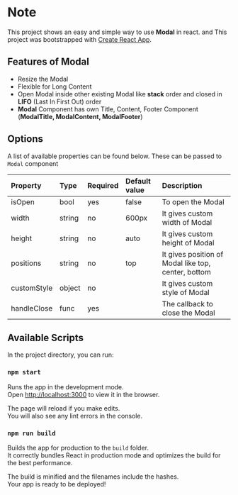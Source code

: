 # Note

This project shows an easy and simple way to use **Modal** in react. and This project was bootstrapped with [Create React App](https://github.com/facebook/create-react-app).

## Features of Modal
  - Resize the Modal
  - Flexible for Long Content 
  - Open Modal inside other existing Modal like **stack** order and closed in **LIFO** (Last In First Out) order
  - **Modal** Component has own Title, Content, Footer Component (**ModalTitle, ModalContent, ModalFooter**)

## Options

A list of available properties can be found below. These can be passed to `Modal` component

Property | Type | Required | Default value | Description
:--- | :--- | :--- | :--- | :---
isOpen|bool|yes|false|To open the Modal
width|string|no|600px|It gives custom width of Modal
height|string|no|auto|It gives custom height of Modal
positions|string|no|top|It gives position of Modal like top, center, bottom
customStyle|object|no||It gives custom style of Modal
handleClose|func|yes||The callback to close the Modal

## Available Scripts

In the project directory, you can run:

### `npm start`

Runs the app in the development mode.\
Open [http://localhost:3000](http://localhost:3000) to view it in the browser.

The page will reload if you make edits.\
You will also see any lint errors in the console.

### `npm run build`

Builds the app for production to the `build` folder.\
It correctly bundles React in production mode and optimizes the build for the best performance.

The build is minified and the filenames include the hashes.\
Your app is ready to be deployed!
